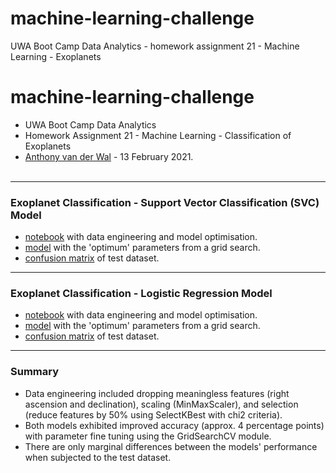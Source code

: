 # machine-learning-challenge
UWA Boot Camp Data Analytics - homework assignment 21 - Machine Learning - Exoplanets

# machine-learning-challenge
- UWA Boot Camp Data Analytics
- Homework Assignment 21 - Machine Learning - Classification of Exoplanets
- [Anthony van der Wal](https://anthonyvanderwal.github.io/my-first.html) - 13 February 2021.
<br><br>

---
### Exoplanet Classification - Support Vector Classification (SVC) Model
- [notebook](./model1_svc.ipynb/) with data engineering and model optimisation.
- [model](./analysis/anthony_vanderwal_svc.sav) with the 'optimum' parameters from a grid search.
- [confusion matrix](./analysis/anthony_vanderwal_svc.png) of test dataset.

---
### Exoplanet Classification - Logistic Regression Model
- [notebook](./model2_logreg.ipynb/) with data engineering and model optimisation.
- [model](./analysis/anthony_vanderwal_logreg.sav) with the 'optimum' parameters from a grid search.
- [confusion matrix](./analysis/anthony_vanderwal_logreg.png) of test dataset.


---
### Summary
- Data engineering included dropping meaningless features (right ascension and declination), scaling (MinMaxScaler), and selection (reduce features by 50% using SelectKBest with chi2 criteria).
- Both models exhibited improved accuracy (approx. 4 percentage points) with parameter fine tuning using the GridSearchCV module.
- There are only marginal differences between the models' performance when subjected to the test dataset.
